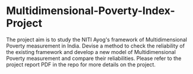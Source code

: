 # Multidimensional-Poverty-Index-Project

The project aim is to study the NITI Ayog's framework of Multidimensional Poverty measurement in India. Devise a method to check the reliability of the existing framework and develop a new model of Multidimensional Poverty measurement and compare their reliabilities. Please refer to the project report PDF in the repo for more details on the project.
